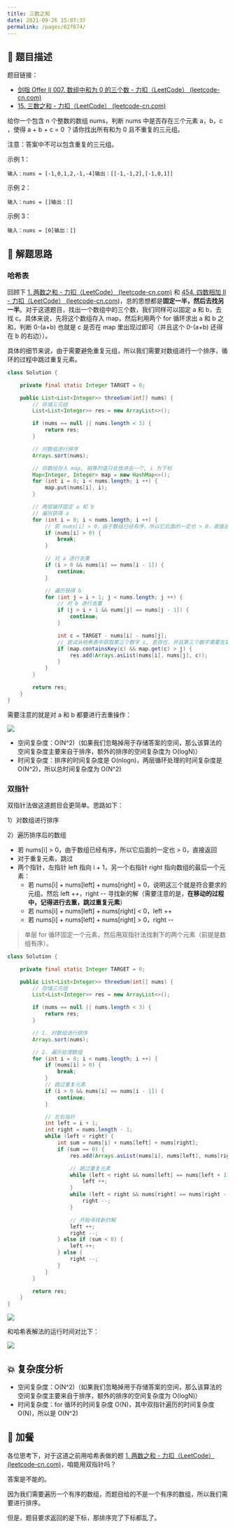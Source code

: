 ```yaml
---
title: 三数之和
date: 2021-09-26 15:07:37
permalink: /pages/62f674/
---
```


## 📃 题目描述

题目链接：

- [剑指 Offer II 007. 数组中和为 0 的三个数 - 力扣（LeetCode） (leetcode-cn.com)](https://leetcode-cn.com/problems/1fGaJU/)
- [15. 三数之和 - 力扣（LeetCode） (leetcode-cn.com)](https://leetcode-cn.com/problems/3sum/)

给你一个包含 n 个整数的数组 nums，判断 nums 中是否存在三个元素 a，b，c ，使得 a + b + c = 0 ？请你找出所有和为 0 且不重复的三元组。

注意：答案中不可以包含重复的三元组。

示例 1：

```
输入：nums = [-1,0,1,2,-1,-4]输出：[[-1,-1,2],[-1,0,1]]
```


示例 2：

```
输入：nums = []输出：[]
```


示例 3：

```
输入：nums = [0]输出：[]
```

## 🔔 解题思路

### 哈希表

回顾下 [1. 两数之和 - 力扣（LeetCode） (leetcode-cn.com)](https://leetcode-cn.com/problems/two-sum/) 和 [454. 四数相加 II - 力扣（LeetCode） (leetcode-cn.com)](https://leetcode-cn.com/problems/4sum-ii/)，总的思想都是**固定一半，然后去找另一半**。对于这道题目，找出一个数组中的三个数，我们同样可以固定 a 和 b，去找 c。具体来说，先将这个数组存入 map，然后利用两个 for 循环求出 a 和 b 之和，判断 0-(a+b) 也就是 c 是否在 map 里出现过即可（并且这个 0-(a+b) 还得在 b 的右边））。

具体的细节来说，由于需要避免重复元组，所以我们需要对数组进行一个排序，循环的过程中跳过重复元素。


```java
class Solution {

    private final static Integer TARGET = 0;

    public List<List<Integer>> threeSum(int[] nums) {
        // 存储三元组
        List<List<Integer>> res = new ArrayList<>();

        if (nums == null || nums.length < 3) {
            return res;
        }

        // 对数组进行排序
        Arrays.sort(nums);

        // 将数组存入 map, 相等的值只会放进去一个, i 为下标
        Map<Integer, Integer> map = new HashMap<>();
        for (int i = 0; i < nums.length; i ++) {
            map.put(nums[i], i);
        }

        // 两层循环固定 a 和 b
        // 遍历获得 a
        for (int i = 0; i < nums.length; i ++) {
            // 若 nums[i] > 0，由于数组已经有序，所以它后面的一定也 > 0，直接返回，那么一定不可能找到第一个数为 nums[i] 且和为 0 的三元组了
            if (nums[i] > 0) {
                break;
            }

            // 对 a 进行去重
            if (i > 0 && nums[i] == nums[i - 1]) {
                continue;
            }

            // 遍历获得 b
            for (int j = i + 1; j < nums.length; j ++) {
                // 对 b 进行去重
                if (j > i + 1 && nums[j] == nums[j - 1]) {
                    continue;
                }

                int c = TARGET - nums[i] - nums[j];
                // 尝试从哈希表中获取第三个数字 c, 若存在，并且第三个数字需要在第二个数字右侧(防止重复)
                if (map.containsKey(c) && map.get(c) > j) {
                    res.add(Arrays.asList(nums[i], nums[j], c));
                }
            }
        }

        return res;
    }
}
```

需要注意的就是对 a 和 b 都要进行去重操作：

![](https://cs-wiki.oss-cn-shanghai.aliyuncs.com/img/20220614115515.png)

- 空间复杂度：O(N^2)（如果我们忽略掉用于存储答案的空间，那么该算法的空间复杂度主要来自于排序，额外的排序的空间复杂度为 O(logN)）
- 时间复杂度：排序的时间复杂度是 O(nlogn)，两层循环处理的时间复杂度是 O(N^2)，所以总时间复杂度为 O(N^2)

### 双指针

双指针法做这道题目会更简单。思路如下：

1）对数组进行排序

2）遍历排序后的数组

- 若 nums[i] > 0，由于数组已经有序，所以它后面的一定也 > 0，直接返回
- 对于重复元素，跳过
- 两个指针，左指针 left 指向 i + 1，另一个右指针 right 指向数组的最后一个元素：
  - 若 nums[i] + nums[left] + nums[right] = 0，说明这三个就是符合要求的元组。然后 left ++，right -- 寻找新的解（需要注意的是，**在移动的过程中，记得进行去重，跳过重复元素**）
  - 若 nums[i] + nums[left] + nums[right]  < 0，left ++
  - 若 nums[i] + nums[left] + nums[right]  > 0，right --

> 单层 for 循环固定一个元素，然后用双指针法找剩下的两个元素（前提是数组有序）。


```java
class Solution {

    private final static Integer TARGET = 0;

    public List<List<Integer>> threeSum(int[] nums) {
        // 存储三元组
        List<List<Integer>> res = new ArrayList<>();

        if (nums == null || nums.length < 3) {
            return res;
        }

        // 1. 对数组进行排序
        Arrays.sort(nums);

        // 2. 遍历处理数组
        for (int i = 0; i < nums.length; i ++) {
            if (nums[i] > 0) {
                break;
            }
            // 跳过重复元素
            if (i > 0 && nums[i] == nums[i - 1]) {
                continue;
            }

            // 左右指针
            int left = i + 1;
            int right = nums.length - 1;
            while (left < right) {
                int sum = nums[i] + nums[left] + nums[right];
                if (sum == 0) {
                    res.add(Arrays.asList(nums[i], nums[left], nums[right]));

                    // 跳过重复元素
                    while (left < right && nums[left] == nums[left + 1]) {
                        left ++;
                    }
                    while (left < right && nums[right] == nums[right - 1]) {
                        right --;
                    }

                    // 开始寻找新的解
                    left ++;
                    right --;
                } else if (sum < 0) {
                    left ++;
                } else {
                    right --;
                }
            }
        }

        return res;
    }
}
```

![](https://cs-wiki.oss-cn-shanghai.aliyuncs.com/img/20210926154010.png)

和哈希表解法的运行时间对比下：

![](https://cs-wiki.oss-cn-shanghai.aliyuncs.com/img/20210917232226.png)

## 💥 复杂度分析

- 空间复杂度：O(N^2)（如果我们忽略掉用于存储答案的空间，那么该算法的空间复杂度主要来自于排序，额外的排序的空间复杂度为 O(logN)）
- 时间复杂度：for 循环的时间复杂度 O(N)，其中双指针遍历的时间复杂度 O(N)，所以是 O(N^2)

## 🍚 加餐

各位思考下，对于这道之前用哈希表做的题 [1. 两数之和 - 力扣（LeetCode） (leetcode-cn.com)](https://leetcode-cn.com/problems/two-sum/)，咱能用双指针吗？

答案是不能的。

因为我们需要遍历一个有序的数组，而题目给的不是一个有序的数组，所以我们需要进行排序。

但是，题目要求返回的是下标，那排序完了下标都乱了。
